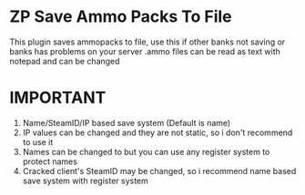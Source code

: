 # ZP Save Ammo Packs To File
This plugin saves ammopacks to file, use this if other banks not saving or banks has problems on your server
.ammo files can be read as text with notepad and can be changed

# IMPORTANT
1. Name/SteamID/IP based save system (Default is name)
2. IP values can be changed and they are not static, so i don't recommend to use it
3. Names can be changed to but you can use any register system to protect names
4. Cracked client's SteamID may be changed, so i recommend name based save system with register system
